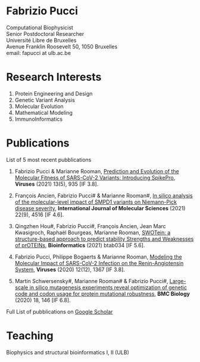 # Fabrizio Pucci

Computational Biophysicist\
Senior Postdoctoral Researcher\
Université Libre de Bruxelles\
Avenue Franklin Roosevelt 50, 1050 Bruxelles\
email: fapucci at ulb.ac.be

# Research Interests

1. Protein Engineering and Design
2. Genetic Variant Analysis 
3. Molecular Evolution
4. Mathematical Modeling
5. ImmunoInformatics

# Publications 

List of 5 most recent pubblications

1. Fabrizio Pucci & Marianne Rooman, 
[Prediction and Evolution of the Molecular Fitness of SARS-CoV-2 Variants: Introducing SpikePro](https://www.mdpi.com/1999-4915/13/5/935), **Viruses** (2021) 13(5), 935 [IF 3.8]. 

1. François Ancien, Fabrizio Pucci# & Marianne Rooman#, 
[In silico analysis of the molecular-level impact of SMPD1 variants on Niemann-Pick disease severity](https://www.mdpi.com/1422-0067/22/9/4516), **International Journal of Molecular Sciences** (2021) 22(9), 4516 [IF 4.6]. 

2. Qingzhen Hou#, Fabrizio Pucci#, François Ancien, Jean Marc Kwasigroch, Raphaël Bourgeas, Marianne Rooman,
[SWOTein: a structure-based approach to predict stability Strengths and Weaknesses of prOTEINs](https://academic.oup.com/bioinformatics/advance-article-abstract/doi/10.1093/bioinformatics/btab034/6104845), **Bioinformatics** (2021) btab034 [IF 5.6]. 

3. Fabrizio Pucci, Philippe Bogaerts & Marianne Rooman,
[Modeling the Molecular Impact of SARS-CoV-2 Infection on the Renin-Angiotensin System](https://www.mdpi.com/1999-4915/12/12/1367),
**Viruses** (2020) 12(12), 1367 [IF 3.8]. 

4. Martin Schwersensky#, Marianne Rooman# & Fabrizio Pucci#, 
[Large-scale in silico mutagenesis experiments reveal optimization of genetic code 
and codon usage for protein mutational robustness](https://bmcbiol.biomedcentral.com/articles/10.1186/s12915-020-00870-9),
**BMC Biology** (2020) 18, 146 [IF 6.8]. 

Full List of pubblications on [Google Scholar](https://scholar.google.it/citations?user=ZkTBzvwAAAAJ&hl=it)


# Teaching 

Biophysics and structural bioinformatics I, II (ULB)
